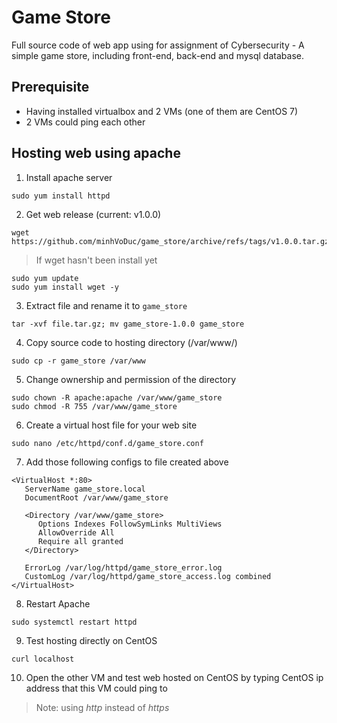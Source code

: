 # Game Store
Full source code of web app using for assignment of Cybersecurity - A simple game store, including front-end, back-end and mysql database. 

## Prerequisite
* Having installed virtualbox and 2 VMs (one of them are CentOS 7)
* 2 VMs could ping each other

## Hosting web using apache 
1. Install apache server
```
sudo yum install httpd
```
2. Get web release (current: v1.0.0)
```
wget https://github.com/minhVoDuc/game_store/archive/refs/tags/v1.0.0.tar.gz
```
> If wget hasn't been install yet
```
sudo yum update
sudo yum install wget -y
```
3. Extract file and rename it to `game_store`
```
tar -xvf file.tar.gz; mv game_store-1.0.0 game_store
```
4. Copy source code to hosting directory (/var/www/)
```
sudo cp -r game_store /var/www
```
5. Change ownership and permission of the directory
```
sudo chown -R apache:apache /var/www/game_store
sudo chmod -R 755 /var/www/game_store
```
6. Create a virtual host file for your web site
```
sudo nano /etc/httpd/conf.d/game_store.conf
```
7. Add those following configs to file created above
```
<VirtualHost *:80>
   ServerName game_store.local
   DocumentRoot /var/www/game_store
   
   <Directory /var/www/game_store>
      Options Indexes FollowSymLinks MultiViews
      AllowOverride All
      Require all granted
   </Directory>
   
   ErrorLog /var/log/httpd/game_store_error.log
   CustomLog /var/log/httpd/game_store_access.log combined
</VirtualHost>
```
8. Restart Apache
```
sudo systemctl restart httpd
```
9. Test hosting directly on CentOS
```
curl localhost
```
10. Open the other VM and test web hosted on CentOS by typing CentOS ip address that this VM could ping to
> Note: using *http* instead of *https* 